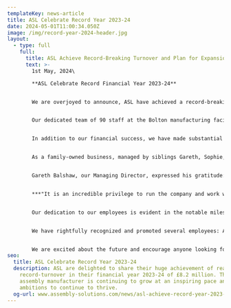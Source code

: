 ```yaml
---
templateKey: news-article
title: ASL Celebrate Record Year 2023-24
date: 2024-05-01T11:00:34.050Z
image: /img/record-year-2024-header.jpg
layout:
  - type: full
    full:
      title: ASL Achieve Record-Breaking Turnover and Plan for Expansion
      text: >-
        1st May, 2024\

        **ASL Celebrate Record Financial Year 2023-24**


        We are overjoyed to announce, ASL have achieved a record-breaking financial year with a remarkable turnover of £8.2 million. This significant achievement is further highlighted by £927,000 of brand-new business secured over the past year, showcasing our strong growth and strategic success.


        Our dedicated team of 90 staff at the Bolton manufacturing facility has set an ambitious target of reaching a £10 million turnover by 2026. To accommodate our growing workforce, we plan to construct a mezzanine within the factory, creating additional office space to support our increasing number of employees.


        In addition to our financial success, we have made substantial investments in infrastructure and our workforce. Recent expenditures include £100,000 on solar panels and £75,000 on a state-of-the-art stock system with two new stock controllers. These investments reflect our commitment to innovation, sustainability, and operational excellence, aiming to enhance efficiency and build customer trust.


        As a family-owned business, managed by siblings Gareth, Sophie, and Oliver Balshaw, we are thrilled with this year's achievements and optimistic about future growth. 


        Gareth Balshaw, our Managing Director, expressed his gratitude: 


        ***"It is an incredible privilege to run the company and work with such a dedicated team. The commitment and passion from all our staff have been key to our success, leading to record order books and sales figures."***


        Our dedication to our employees is evident in the notable milestones achieved by several team members. Over the past year, Rob Parkinson celebrated his 20-year anniversary, incredibly without a day off sick! Michele Barnes also reached a major milestone, celebrating her 10th year of service. 


        We have rightfully recognized and promoted several employees: Adam Tunnah to Costing Supervisor, Adam Walsh to Junior Engineer, Petronela Bordeianu to Team Leader, Madalina Tecucianu to Purchase Ledger, and Melania Rovetto to Production Supervisor.


        We are excited about the future and encourage anyone looking for a production operator role to apply by emailing: [aubrey.oldham@assembly-solutions.com](<>) and [phil.beales@assembly-solutions.com](<>).
seo:
  title: ASL Celebrate Record Year 2023-24
  description: ASL are delighted to share their huge achievement of reaching a
    record-turnover in their financial year 2023-24 of £8.2 million. The cable
    assembly manufacturer is continuing to grow at an inspiring pace and has big
    ambitions to continue to thrive.
  og-url: www.assembly-solutions.com/news/asl-achieve-record-year-2023-24
---
```

